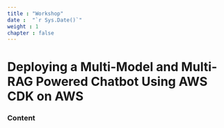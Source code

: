 ```yaml
---
title : "Workshop"
date :  "`r Sys.Date()`" 
weight : 1 
chapter : false
---
```

# Deploying a Multi-Model and Multi-RAG Powered Chatbot Using AWS CDK on AWS

### Content